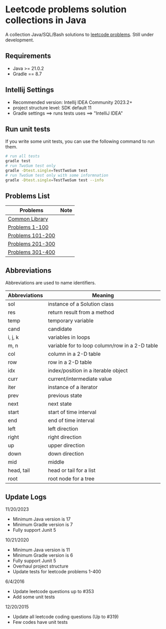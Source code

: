 # Leetcode problems solution collections in Java

A collection Java/SQL/Bash solutions to [leetcode problems](https://leetcode.com/problemset/all/). Still under development.

## Requirements
* Java >= 21.0.2
* Gradle == 8.7

## Intellij Settings
* Recommended version: Intellij IDEA Community 2023.2+
* project structure level: SDK default 11
* Gradle settings ==> runs tests uses ==> "IntelliJ IDEA"

## Run unit tests

If you write some unit tests, you can use the following command to run them.

```bash
# run all tests
gradle test 
# run TwoSum test only
gradle -Dtest.single=TestTwoSum test
# run TwoSum test only with some informnation
gradle -Dtest.single=TestTwoSum test --info
```

## Problems List

| Problems | Note |
|---|---|
| [Common Library](common/README.md) | |
| [Problems 1-100](problems1_100/README.md) | |
| [Problems 101-200](problems101_200/README.md) | |
| [Problems 201-300](problems201_300/README.md) | |
| [Problems 301-400](problems301_400/README.md) | |

## Abbreviations

Abbreviations are used to name identifiers.

| Abbreviations | Meaning |
|---|---|
| sol | instance of a Solution class |
| res | return result from a method |
| temp | temporary variable |
| cand | candidate |
| i, j, k | variables in loops |
| m, n | variable for to loop column/row in a 2-D table |
| col | column in a 2-D table |
| row | row in a 2-D table |
| idx | index/position in a iterable object |
| curr | current/intermediate value |
| iter | instance of a iterator |
| prev | previous state |
| next | next state |
| start | start of time interval |
| end | end of time interval |
| left | left direction |
| right | right direction |
| up | upper direction |
| down | down direction |
| mid | middle |
| head, tail | head or tail for a list |
| root | root node for a tree |

## Update Logs

11/20/2023
* Minimum Java version is 17
* Minimum Gradle version is 7
* Fully support Junit 5

10/21/2020
* Minimum Java version is 11
* Minimum Gradle version is 6
* Fully support Junit 5
* Overhaul project structure
* Update tests for leetcode problems 1-400

6/4/2016
* Update leetcode questions up to #353
* Add some unit tests

12/20/2015
* Update all leetcode coding questions (Up to #319)
* Few codes have unit tests


